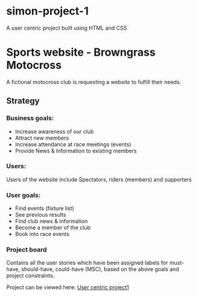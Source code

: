 # simon-project-1
A user centric project built using HTML and CSS
# Sports website - Browngrass Motocross
A fictional motocross club is requesting a website to fulfill their needs.
## Strategy
### Business goals:
- Increase awareness of our club
- Attract new members
- Increase attendance at race meetings (events)
- Provide News & Information to existing members
### Users:
Users of the website include Spectators, riders (members) and supporters
### User goals:
- Find events (fixture list)
- See previous results
- Find club news & information
- Become a member of the club
- Book into race events
### Project board
Contains all the user stories which have been assigned labels for must-have, should-have, could-have (MSC), based on the above goals and project constraints.

Project can be viewed here: [User centric project1](https://github.com/users/motogoatUK/projects/4)
